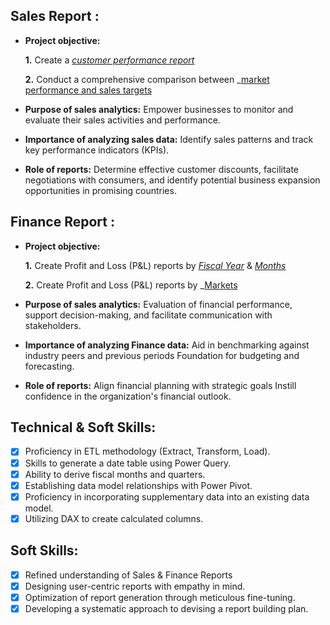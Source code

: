 ## Sales Report :


- **Project objective:** 

    **1.** Create a _[customer performance report](https://github.com/Sharanch3/Excel-Sales-Analytics/blob/main/Customer%20Performance%20Report.pdf)_ 

    **2.** Conduct a comprehensive comparison between _[market performance and sales targets](https://github.com/Sharanch3/Excel-Sales-Analytics/blob/main/Market%20Performace%20Vs%20Target.pdf)

- **Purpose of sales analytics:** Empower businesses to monitor and evaluate their sales activities and performance.

- **Importance of analyzing sales data:** Identify sales patterns and track key performance indicators (KPIs).

- **Role of reports:** Determine effective customer discounts, facilitate negotiations with consumers, and identify potential business expansion opportunities in promising countries.


## Finance Report :

- **Project objective:** 

    **1.** Create Profit and Loss (P&L) reports by _[Fiscal Year](https://github.com/Sharanch3/Excel-Sales-Analytics/blob/main/P%20%26%20L%20Statement%20by%20Fiscal%20Year.pdf)_ & _[Months](https://github.com/Sharanch3/Excel-Sales-Analytics/blob/main/P%20%26%20L%20Statement%20by%20Months.pdf)_ 

   **2.** Create Profit and Loss (P&L) reports by _[Markets](https://github.com/Sharanch3/Excel-Sales-Analytics/blob/main/P%20%26%20L%20For%20Markets.pdf)

- **Purpose of sales analytics:** Evaluation of financial performance, support decision-making, and facilitate communication with stakeholders.

- **Importance of analyzing Finance data:** Aid in benchmarking against industry peers and previous periods Foundation for budgeting and forecasting.

- **Role of reports:** Align financial planning with strategic goals Instill confidence in the organization's financial outlook.


## Technical & Soft Skills:
- [x]	Proficiency in ETL methodology (Extract, Transform, Load).
- [x]	Skills to generate a date table using Power Query.
- [x]	Ability to derive fiscal months and quarters.
- [x]	Establishing data model relationships with Power Pivot.
- [x]	Proficiency in incorporating supplementary data into an existing data model.
- [x]	Utilizing DAX to create calculated columns.

## Soft Skills:
- [x]	Refined understanding of Sales & Finance Reports
- [x]	Designing user-centric reports with empathy in mind.
- [x]	Optimization of report generation through meticulous fine-tuning.
- [x]	Developing a systematic approach to devising a report building plan.
